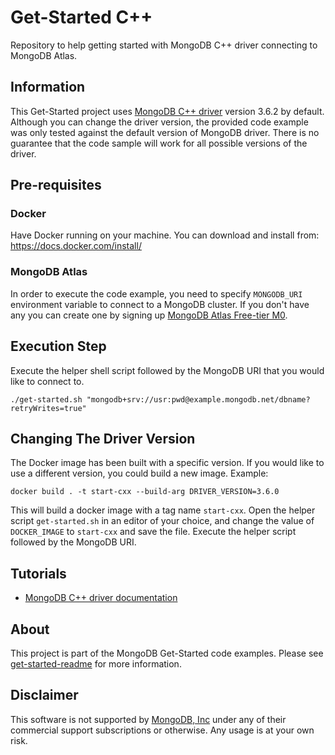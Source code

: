 # Get-Started C++

Repository to help getting started with MongoDB C++ driver connecting to MongoDB Atlas.

## Information

This Get-Started project uses [MongoDB C++ driver](https://docs.mongodb.com/drivers/cxx) version 3.6.2 by default. Although you can change the driver version, the provided code example was only tested against the default version of MongoDB driver. There is no guarantee that the code sample will work for all possible versions of the driver.

## Pre-requisites 

### Docker 

Have Docker running on your machine. You can download and install from: https://docs.docker.com/install/

### MongoDB Atlas

In order to execute the code example, you need to specify `MONGODB_URI` environment variable to connect to a MongoDB cluster. If you don't have any you can create one by signing up [MongoDB Atlas Free-tier M0](https://docs.atlas.mongodb.com/getting-started/). 


##  Execution Step

Execute the helper shell script followed by the MongoDB URI that you would like to connect to. 
```
./get-started.sh "mongodb+srv://usr:pwd@example.mongodb.net/dbname?retryWrites=true"
```

## Changing The Driver Version 

The Docker image has been built with a specific version. If you would like to use a different version, you could build a new image. Example: 

```
docker build . -t start-cxx --build-arg DRIVER_VERSION=3.6.0 
```

This will build a docker image with a tag name `start-cxx`. 
Open the helper script `get-started.sh` in an editor of your choice, and change the value of `DOCKER_IMAGE` to `start-cxx` and save the file. Execute the helper script followed by the MongoDB URI. 


## Tutorials

* [MongoDB C++ driver documentation](http://mongocxx.org/mongocxx-v3/tutorial/)

## About 

This project is part of the MongoDB Get-Started code examples. Please see [get-started-readme](https://github.com/mongodb-developer/get-started-readme) for more information. 

## Disclaimer

This software is not supported by [MongoDB, Inc](https://www.mongodb.com)
under any of their commercial support subscriptions or otherwise. Any usage is at your own risk.

